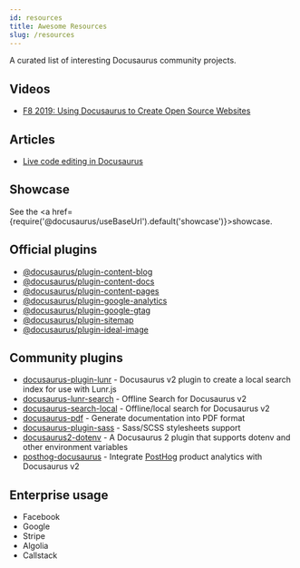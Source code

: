```yaml
---
id: resources
title: Awesome Resources
slug: /resources
---
```


A curated list of interesting Docusaurus community projects.

## Videos

- [F8 2019: Using Docusaurus to Create Open Source Websites](https://www.youtube.com/watch?v=QcGJsf6mgZE)

## Articles

- [Live code editing in Docusaurus](https://dev.to/mrmuhammadali/live-code-editing-in-docusaurus-28k)

## Showcase

See the <a href={require('@docusaurus/useBaseUrl').default('showcase')}>showcase</a>.

## Official plugins

- [@docusaurus/plugin-content-blog](/docs/using-plugins#docusaurusplugin-content-blog)
- [@docusaurus/plugin-content-docs](/docs/using-plugins#docusaurusplugin-content-docs)
- [@docusaurus/plugin-content-pages](/docs/using-plugins#docusaurusplugin-content-pages)
- [@docusaurus/plugin-google-analytics](/docs/using-plugins#docusaurusplugin-google-analytics)
- [@docusaurus/plugin-google-gtag](/docs/using-plugins#docusaurusplugin-google-gtag)
- [@docusaurus/plugin-sitemap](/docs/using-plugins#docusaurusplugin-sitemap)
- [@docusaurus/plugin-ideal-image](/docs/using-plugins#docusaurusplugin-ideal-image)

## Community plugins

- [docusaurus-plugin-lunr](https://github.com/daldridge/docusaurus-plugin-lunr) - Docusaurus v2 plugin to create a local search index for use with Lunr.js
- [docusaurus-lunr-search](https://github.com/lelouch77/docusurus-lunr-search) - Offline Search for Docusaurus v2
- [docusaurus-search-local](https://github.com/cmfcmf/docusaurus-search-local) - Offline/local search for Docusaurus v2
- [docusaurus-pdf](https://github.com/KohheePeace/docusaurus-pdf) - Generate documentation into PDF format
- [docusaurus-plugin-sass](https://github.com/rlamana/docusaurus-plugin-sass) - Sass/SCSS stylesheets support
- [docusaurus2-dotenv](https://github.com/jonnynabors/docusaurus2-dotenv) - A Docusaurus 2 plugin that supports dotenv and other environment variables
- [posthog-docusaurus](https://github.com/PostHog/posthog-docusaurus) - Integrate [PostHog](https://posthog.com/) product analytics with Docusaurus v2

## Enterprise usage

- Facebook
- Google
- Stripe
- Algolia
- Callstack
